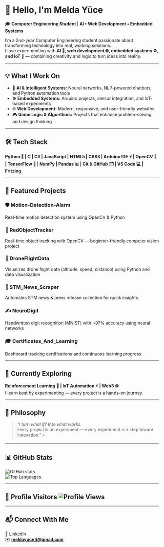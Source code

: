 # 👋 Hello, I'm Melda Yüce  

🎓 **Computer Engineering Student | AI • Web Development • Embedded Systems**  

I’m a 2nd-year Computer Engineering student passionate about transforming technology into real, working solutions.  
I love experimenting with **AI 🤖, web development 🌐, embedded systems ⚙️, and IoT 🌟** — combining creativity and logic to turn ideas into reality.  

---

## 💡 What I Work On  
- 🤖 **AI & Intelligent Systems:** Neural networks, NLP-powered chatbots, and Python automation tools  
- ⚙️ **Embedded Systems:** Arduino projects, sensor integration, and IoT-based experiments  
- 🌐 **Web Development:** Modern, responsive, and user-friendly websites  
- 🎮 **Game Logic & Algorithms:** Projects that enhance problem-solving and design thinking  

---

## 🛠 Tech Stack  
**Python 🐍 | C | C# | JavaScript | HTML5 | CSS3 | Arduino IDE ⚡ | OpenCV 📸 | TensorFlow 🧠 | NumPy | Pandas 📊 | Git & GitHub 🗂 | VS Code 💻 | Fritzing**

---

## 🚀 Featured Projects  

### 🛡️ Motion-Detection-Alarm  
Real-time motion detection system using OpenCV & Python  

### 🔴 RedObjectTracker  
Real-time object tracking with OpenCV — beginner-friendly computer vision project  

### 🚁 DroneFlightData  
Visualizes drone flight data (altitude, speed, distance) using Python and data visualization  

### 📰 STM_News_Scraper  
Automates STM news & press release collection for quick insights  

### ✍️ NeuroDigit  
Handwritten digit recognition (MNIST) with ~97% accuracy using neural networks  

### 🎓 Certificates_And_Learning  
Dashboard tracking certifications and continuous learning progress  

---

## 🌱 Currently Exploring  
**Reinforcement Learning 🤖 | IoT Automation ⚡ | Web3 🌐**  
I learn best by experimenting — every project is a hands-on journey.  

---

## 💬 Philosophy  
> “I turn *what if?* into *what works.*  
> Every project is an experiment — every experiment is a step toward innovation.” ⚡  

---

## 📊 GitHub Stats  
![GitHub stats](https://github-readme-stats.vercel.app/api?username=MeldaYuceee&show_icons=true&theme=radical)  
![Top Languages](https://github-readme-stats.vercel.app/api/top-langs/?username=MeldaYuceee&layout=compact&theme=radical)  



---
## 👀 Profile Visitors ![Profile Views](https://komarev.com/ghpvc/?username=Melda-Yuce&color=blue) 
---
## 📬 Connect With Me  
📎 [LinkedIn](https://www.linkedin.com/in/melda-y%C3%BCce-35411333b/)  
✉️ **meldayuce4@gmail.com**  
